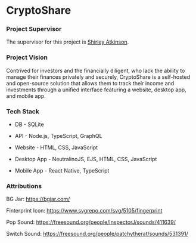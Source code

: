 # CryptoShare

### Project Supervisor

The supervisor for this project is [Shirley Atkinson](https://www.github.com/shirleyatkinson).

### Project Vision

Contrived for investors and the financially diligent, who lack the ability to manage their finances privately and securely, CryptoShare is a self-hosted and open-source solution that allows them to track their income and investments through a unified interface featuring a website, desktop app, and mobile app.

### Tech Stack

- DB - SQLite

- API - Node.js, TypeScript, GraphQL

- Website - HTML, CSS, JavaScript

- Desktop App - NeutralinoJS, EJS, HTML, CSS, JavaScript

- Mobile App - React Native, TypeScript

### Attributions

BG Jar: https://bgjar.com/

Finterprint Icon: https://www.svgrepo.com/svg/5105/fingerprint

Pop Sound: https://freesound.org/people/InspectorJ/sounds/411639/

Switch Sound: https://freesound.org/people/patchytherat/sounds/531391/